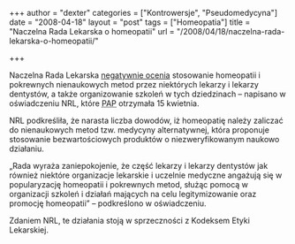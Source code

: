 +++
author = "dexter"
categories = ["Kontrowersje", "Pseudomedycyna"]
date = "2008-04-18"
layout = "post"
tags = ["Homeopatia"]
title = "Naczelna Rada Lekarska o homeopatii"
url = "/2008/04/18/naczelna-rada-lekarska-o-homeopatii/"

+++

Naczelna Rada Lekarska [negatywnie ocenia][1] stosowanie homeopatii i pokrewnych nienaukowych metod przez niektórych lekarzy i lekarzy dentystów, a także organizowanie szkoleń w tych dziedzinach &#8211; napisano w oświadczeniu NRL, które <acronym title="Polska Agencja Prasowa">PAP</acronym> otrzymała 15 kwietnia.

NRL podkreśliła, że narasta liczba dowodów, iż homeopatię należy zaliczać do nienaukowych metod tzw. medycyny alternatywnej, która proponuje stosowanie bezwartościowych produktów o niezweryfikowanym naukowo działaniu.

&#8222;Rada wyraża zaniepokojenie, że część lekarzy i lekarzy dentystów jak również niektóre organizacje lekarskie i uczelnie medyczne angażują się w popularyzację homeopatii i pokrewnych metod, służąc pomocą w organizacji szkoleń i działań mających na celu legitymizowanie oraz promocję homeopatii&#8221; &#8211; podkreślono w oświadczeniu.

Zdaniem NRL, te działania stoją w sprzeczności z Kodeksem Etyki Lekarskiej.

 [1]: http://www.nil.org.pl/doc/381/homeopatia.pdf